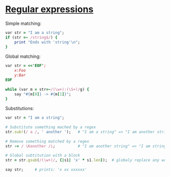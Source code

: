 [1]: http://rosettacode.org/wiki/Regular_expressions

# [Regular expressions][1]

Simple matching:

```ruby
var str = "I am a string";
if (str =~ /string$/) {
    print "Ends with 'string'\n";
}
```


Global matching:

```ruby
var str = <<'EOF';
    x:Foo
    y:Bar
EOF
 
while (var m = str=~/(\w+):(\S+)/g) {
    say "#{m[0]} -> #{m[1]}";
}
```


Substitutions:

```ruby
var str = "I am a string";
 
# Substitute something mached by a regex
str.sub!(/ a /, ' another ');   # "I am a string" => "I am another string"
 
# Remove something matched by a regex
str -= / \Kanother /i;          # "I am another string" => "I am string"
 
# Global subtitution with a block
str = str.gsub(/(\w+)/, {|s1| 'x' * s1.len});  # globaly replace any word with 'xxx'
 
say str;     # prints: 'x xx xxxxxx'
```